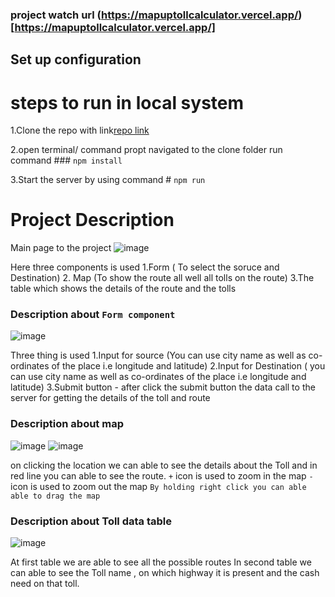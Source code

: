 ### project watch url (https://mapuptollcalculator.vercel.app/)[https://mapuptollcalculator.vercel.app/]

## Set up configuration
# steps to run in local system 
1.Clone the repo with link[repo link]( https://github.com/cripttion/mapuptollcalculator.git)

2.open terminal/ command propt navigated to the clone folder run command  ### `npm install`

3.Start the server by using command # `npm run` 

# Project Description
Main page to the project
![image](https://github.com/cripttion/mapuptollcalculator/assets/77504107/d998f091-5f0c-444d-a2cc-87f0e969b0c3)

Here three components is used 
1.Form ( To select the soruce and Destination)
2. Map (To show the route all well all tolls on the route)
3.The table which shows the details of the route and the tolls

### Description about `Form component` 

![image](https://github.com/cripttion/mapuptollcalculator/assets/77504107/08932226-d544-4a16-9f11-078003a04b18)

Three thing is used
1.Input for source (You can use city name as well as co-ordinates of the place i.e longitude and latitude)
2.Input for Destination ( you can use city name as well as co-ordinates of the place i.e longitude and latitude)
3.Submit button - after click the submit button the data call to the server for getting the details of the toll and route

### Description about map
![image](https://github.com/cripttion/mapuptollcalculator/assets/77504107/04b0cf39-adb5-496b-b1d7-aa4b113a12a7)
![image](https://github.com/cripttion/mapuptollcalculator/assets/77504107/13a567b8-b77b-45a1-ab4c-c00ec456b4f4)

on clicking the location we can able to see the details about the Toll and in red line you can able to see the route.
`+` icon is used to zoom in the map
`-` icon is used to zoom out the map
`By holding right click you can able able to drag the map`

### Description about Toll data table

![image](https://github.com/cripttion/mapuptollcalculator/assets/77504107/65a9a75c-10d7-43d4-b070-9476c15cab6b)

At first table we are able to see all the possible routes 
In second table we can able to see the Toll name , on which highway it is present and the cash need on that toll.




